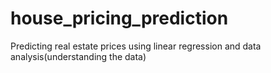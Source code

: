 # house_pricing_prediction
Predicting real estate prices using linear regression and data analysis(understanding the data)
